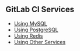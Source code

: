 ## GitLab CI Services

+ [Using MySQL](mysql.md)
+ [Using PostgreSQL](postgres.md)
+ [Using Redis](redis.md)
+ [Using Other Services](../docker/using_docker_images.html#how-to-use-other-images-as-services)
